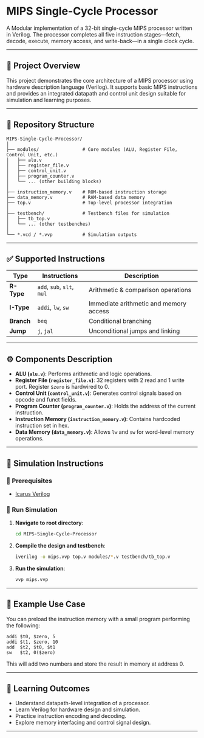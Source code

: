 # MIPS Single-Cycle Processor

A Modular implementation of a 32-bit single-cycle MIPS processor written in Verilog. The processor completes all five instruction stages—fetch, decode, execute, memory access, and write-back—in a single clock cycle. 

---

## 🧠 Project Overview

This project demonstrates the core architecture of a MIPS processor using hardware description language (Verilog). It supports basic MIPS instructions and provides an integrated datapath and control unit design suitable for simulation and learning purposes.

---

## 📁 Repository Structure

```
MIPS-Single-Cycle-Processor/
│
├── modules/                # Core modules (ALU, Register File, Control Unit, etc.)
│   ├── alu.v
│   ├── register_file.v
│   ├── control_unit.v
│   ├── program_counter.v
│   └── ... (other building blocks)
│
├── instruction_memory.v    # ROM-based instruction storage
├── data_memory.v           # RAM-based data memory
├── top.v                   # Top-level processor integration
│
├── testbench/              # Testbench files for simulation
│   ├── tb_top.v
│   └── ... (other testbenches)
│
└── *.vcd / *.vvp           # Simulation outputs
```

---

## ✅ Supported Instructions

| Type       | Instructions              | Description                            |
|------------|---------------------------|----------------------------------------|
| **R-Type** | `add`, `sub`, `slt`, `mul`| Arithmetic & comparison operations     |
| **I-Type** | `addi`, `lw`, `sw`        | Immediate arithmetic and memory access |
| **Branch** | `beq`                     | Conditional branching                  |
| **Jump**   | `j`, `jal`                | Unconditional jumps and linking        |

---

## ⚙️ Components Description

- **ALU (`alu.v`)**: Performs arithmetic and logic operations.
- **Register File (`register_file.v`)**: 32 registers with 2 read and 1 write port. Register `$zero` is hardwired to 0.
- **Control Unit (`control_unit.v`)**: Generates control signals based on opcode and funct fields.
- **Program Counter (`program_counter.v`)**: Holds the address of the current instruction.
- **Instruction Memory (`instruction_memory.v`)**: Contains hardcoded instruction set in hex.
- **Data Memory (`data_memory.v`)**: Allows `lw` and `sw` for word-level memory operations.

---

## 🚀 Simulation Instructions

### 🔧 Prerequisites

- [Icarus Verilog](http://iverilog.icarus.com/)


### 🧪 Run Simulation

1. **Navigate to root directory**:
   ```bash
   cd MIPS-Single-Cycle-Processor
   ```

2. **Compile the design and testbench**:
   ```bash
   iverilog -o mips.vvp top.v modules/*.v testbench/tb_top.v
   ```

3. **Run the simulation**:
   ```bash
   vvp mips.vvp
   ```

---

## 📌 Example Use Case

You can preload the instruction memory with a small program performing the following:

```assembly
addi $t0, $zero, 5
addi $t1, $zero, 10
add  $t2, $t0, $t1
sw   $t2, 0($zero)
```

This will add two numbers and store the result in memory at address 0.

---

## 🔬 Learning Outcomes

- Understand datapath-level integration of a processor.
- Learn Verilog for hardware design and simulation.
- Practice instruction encoding and decoding.
- Explore memory interfacing and control signal design.

---

